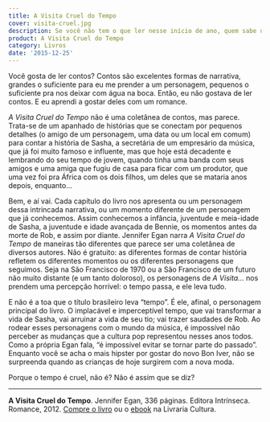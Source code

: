 ```yaml
---
title: A Visita Cruel do Tempo
cover: visita-cruel.jpg
description: Se você não tem o que ler nesse início de ano, quem sabe um livro para questionar justamente a passagem do tempo?
product: A Visita Cruel do Tempo
category: Livros
date: '2015-12-25'
---
```


Você gosta de ler contos? Contos são excelentes formas de narrativa, grandes o suficiente para eu me prender a um personagem, pequenos o suficiente pra nos deixar com água na boca. Então, eu não gostava de ler contos. E eu aprendi a gostar deles com um romance.

_A Visita Cruel do Tempo_ não é uma coletânea de contos, mas parece. Trata-se de um apanhado de histórias que se conectam por pequenos detalhes (o amigo de um personagem, uma data ou um local em comum) para contar a história de Sasha, a secretária de um empresário da música, que já foi muito famoso e influente, mas que hoje está decadente e lembrando do seu tempo de jovem, quando tinha uma banda com seus amigos e uma amiga que fugiu de casa para ficar com um produtor, que uma vez foi pra África com os dois filhos, um deles que se mataria anos depois, enquanto…

Bem, e aí vai. Cada capítulo do livro nos apresenta ou um personagem dessa intrincada narrativa, ou um momento diferente de um personagem que já conhecemos. Assim conhecemos a infância, juventude e meia-idade de Sasha, a juventude e idade avançada de Bennie, os momentos antes da morte de Rob, e assim por diante. Jennifer Egan narra _A Visita Cruel do Tempo_ de maneiras tão diferentes que parece ser uma coletânea de diversos autores. Não é gratuito: as diferentes formas de contar história refletem os diferentes momentos ou os diferentes personagens que seguimos. Seja na São Francisco de 1970 ou a São Francisco de um futuro não muito distante (e um tanto doloroso), os personagens de _A Visita…_ nos prendem uma percepção horrível: o tempo passa, e ele leva tudo.

E não é a toa que o título brasileiro leva “tempo”. É ele, afinal, o personagem principal do livro. O implacável e imperceptível tempo, que vai transformar a vida de Sasha, vai arruinar a vida de seu tio; vai trazer saudades de Rob. Ao rodear esses personagens com o mundo da música, é impossível não perceber as mudanças que a cultura pop representou nesses anos todos. Como a própria Egan fala, “é impossível evitar se tornar parte do passado”. Enquanto você se acha o mais hipster por gostar do novo Bon Iver, não se surpreenda quando as crianças de hoje surgirem com a nova moda.

Porque o tempo é cruel, não é? Não é assim que se diz?

---

**A Visita Cruel do Tempo**. Jennifer Egan, 336 páginas. Editora Intrínseca. Romance, 2012. [Compre o livro](http://oferta.vc/oDeG) ou o [ebook](http://oferta.vc/oDeH) na Livraria Cultura.
